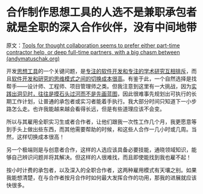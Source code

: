 # 合作制作思想工具的人选不是兼职承包者就是全职的深入合作伙伴，没有中间地带

原文：[Tools for thought collaboration seems to prefer either part-time contractor help, or deep full-time partners, with a big chasm between (andymatuschak.org)](https://notes.andymatuschak.org/z2X4gqapT9PWVYmSZ2iq4TFAVU5pgPszRKxz)

开发[思想工具](https://notes.andymatuschak.org/z5YhNc8HVKxjg9a3h3SeCyKqnNDFgiY6WGrM)的一个关键问题，是[专注的软件开发和专注的学术研究互相排斥](https://notes.andymatuschak.org/zQCSSBGrBJazfq3tuJehkf81MsYj6du38Dof)，而且[软件开发和研究的思维模式之间的切换成本很高](https://notes.andymatuschak.org/z78pmtn8LMt6npZyHciSjVZJdp3u7sin61PzG)。有鉴于此，一个自然选择是找帮手——设计师、工程师、项目管理师之类。但我注意到这里有一大挑战，因为[实践出洞见时，往往是摸石头过河而不是先画蓝图](https://notes.andymatuschak.org/z7Ldzn94FibghJBEG9hAebu8LMNV7NVBFvsfg)，因此很难事先规划出可执行的长期工作计划，让普通的承包者或实习者能着手执行。我大部分时间只知道下一小步路怎么走。也许我能越来越会看得长远，但是有些道理应该不会变。

所以与其雇用全职实习生或者合作者，让他们跟我一次性工作几个月，我更愿意等到手头上做出些东西，而其他需要帮助的时候，和这些人合作一几小时或几周。当然，这样切换成本很高！

另一个极端则是与创意者合作，这样的人选应该具备必要技能，通晓领域知识，能够自己辨识问题并将其解决。但这样的人很难找，而且即使能找到我也雇不起！

按小时计费的承包者，以及深入的全职合作者，这两种雇用模式有天壤之别。如果我能想清楚，在与合作者按月合作时如何最大发挥合作的功用，那我的进展就应该快很多。